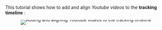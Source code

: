 This tutorial shows how to add and align *Youtube videos* to the **tracking timeline** :

<div style="text-align: center; line-height: 0;margin-bottom: 14em;">
  <a href="https://vimeo.com/634989080" target="_blank">
    <img src="https://i.vimeocdn.com/video/1277334324-ee19c413fefcee3578a6b2e395e45cd678e31de2d3299670b?f=webp&region=us" alt="Adding and aligning Youtube videos to the tracking timeline" style="display: inline-block;">
  </a>
  <div style="line-height: normal; margin-top: -18em;">
    <a href="https://vimeo.com/634989080" target="_blank" style="
      display: inline-block;
      vertical-align: middle;
      background-color: #007BFF;
      color: white;
      padding: 10px 20px;
      border-radius: 4px;
      text-decoration: none;
      font-weight: bold;
    ">Watch the Video</a>
  </div>